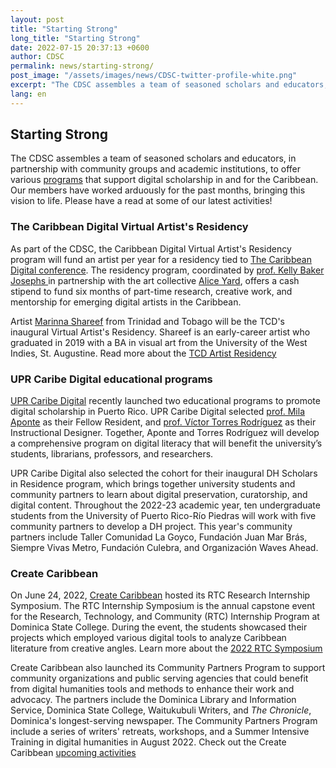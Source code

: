 ```yaml
---
layout: post
title: "Starting Strong"
long_title: "Starting Strong"
date: 2022-07-15 20:37:13 +0600
author: CDSC
permalink: news/starting-strong/
post_image: "/assets/images/news/CDSC-twitter-profile-white.png"
excerpt: "The CDSC assembles a team of seasoned scholars and educators, in partnership with community groups and academic institutions, to offer various programs that support digital scholarship in and for the Caribbean."
lang: en
---
```


<h2>Starting Strong</h2> 

<p>The CDSC assembles a team of seasoned scholars and educators, in partnership with community groups and academic institutions, to offer various <a href="http://cdscollective.org/programs/" target="_blank">programs</a>
that support digital scholarship in and for the Caribbean. Our members have worked arduously for the past months, bringing this vision to life. Please have a read at some of our latest activities!</p>

<h3>The Caribbean Digital Virtual Artist's Residency</h3>
<p>As part of the CDSC, the Caribbean Digital Virtual Artist's Residency program will fund an artist per year for a residency tied to <a href="http://caribbeandigitalnyc.net//" target="_blank">The Caribbean Digital conference</a>. The residency program, coordinated by <a href="https://kbjosephs.net/=en" target="_blank">prof. Kelly Baker Josephs </a> in partnership with the art collective <a href="http://aliceyard.blogspot.com/" target="_blank">Alice Yard</a>, offers a cash stipend to fund six months of part-time research, creative work, and mentorship for emerging digital artists in the Caribbean.</p>

<p>Artist <a href="https://www.instagram.com/mahrinnart/?hl=en" target="_blank">Marinna Shareef</a> from Trinidad and Tobago will be the TCD's inaugural Virtual Artist's Residency. Shareef is an early-career artist who graduated in 2019 with a BA in visual art from the University of the West Indies, St. Augustine. Read more about the <a href="http://caribbeandigitalnyc.net/residency/" target="_blank">TCD Artist Residency</a></p>

<h3>UPR Caribe Digital educational programs</h3> 
<p><a href="http://cdscollective.org/upr/" target="_blank">UPR Caribe Digital</a> recently launched two educational programs to promote digital scholarship in Puerto Rico. UPR Caribe Digital selected <a href="https://hcommons.org/members/milaapontegonzalez/" target="_blank">prof. Mila Aponte</a> as their Fellow Resident, and <a href="https://www.linkedin.com/in/v%C3%ADctor-torres-rodr%C3%ADguez-497130194/" target="_blank">prof. Víctor Torres Rodríguez</a> as their Instructional Designer. Together, Aponte and Torres Rodríguez will develop a comprehensive program on digital literacy that will benefit the university’s students, librarians, professors, and researchers.</p>

<p>UPR Caribe Digital also selected the cohort for their inaugural DH Scholars in Residence program, which brings together university students and community partners to learn about digital preservation, curatorship, and digital content. Throughout the 2022-23 academic year, ten undergraduate students from the University of Puerto Rico-Río Piedras will work with five community partners to develop a DH project. This year's community partners include Taller Comunidad La Goyco, Fundación Juan Mar Brás, Siempre Vivas Metro, Fundación Culebra, and Organización Waves Ahead.</p>

<h3>Create Caribbean</h3> 
<p>On June 24, 2022, <a href=" https://createcaribbean.org/create/" target="_blank"> Create Caribbean</a> hosted its RTC Research Internship Symposium. The RTC Internship Symposium is the annual capstone event for the Research, Technology, and Community (RTC) Internship Program at Dominica State College. During the event, the students showcased their projects which employed various digital tools to analyze Caribbean literature from creative angles. Learn more about the <a href="https://schuyleresprit.com/his115/symposium/" target="_blank">2022 RTC Symposium</a></p>

<p>Create Caribbean also launched its Community Partners Program to support community organizations and public serving agencies that could benefit from digital humanities tools and methods to enhance their work and advocacy. The partners include the Dominica Library and Information Service, Dominica State College, Waitukubuli Writers, and <i>The Chronicle</i>, Dominica's longest-serving newspaper. The Community Partners Program include a series of writers' retreats, workshops, and a Summer Intensive Training in digital humanities in August 2022. Check out the Create Caribbean <a href="https://createcaribbean.substack.com/p/new-opportunities-with-create?utm_source=substack&utm_medium=email&utm_content=share" target="_blank">upcoming activities</a></p> 
